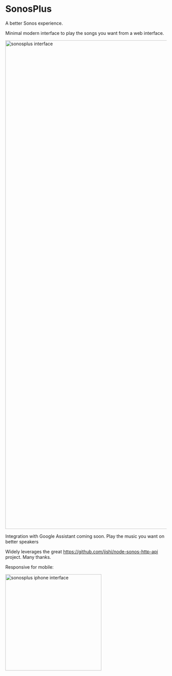 # SonosPlus

A better Sonos experience.

Minimal modern interface to play the songs you want from a web interface.


<img width="1522" alt="sonosplus interface" src="https://user-images.githubusercontent.com/11166947/42355448-27750602-809b-11e8-8be3-1f20664520d9.png">


Integration with Google Assistant coming soon. Play the music you want on better speakers

Widely leverages the great https://github.com/jishi/node-sonos-http-api project. Many thanks.

Responsive for mobile:

<img width="300" alt="sonosplus iphone interface" src="https://user-images.githubusercontent.com/11166947/42355447-276ad9fc-809b-11e8-9806-cf288b1a49be.png">
